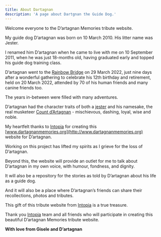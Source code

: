 ```yaml
---
title: About Dartagnan
description: 'A page about Dartgnan the Guide Dog.'
---
```

Welcome everyone to the D’artagnan Memories tribute website.

My guide dog D’artagnan was born on 10 March 2010. His litter name was Jester.

I renamed him D’artagnan when he came to live with me on 10 September 2011, when he was just 18-months old, having graduated early and topped his guide dog training class.

D’artagnan went to the [Rainbow Bridge](https://en.wikipedia.org/wiki/Rainbow_Bridge_(pets)) on 29 March 2022, just nine days after a wonderful gathering to celebrate his 12th birthday and retirement, held on 20 March 2022, attended by 70 of his human friends and many canine friends too.

The years in-between were filled with many adventures.

D’artagnan had the character traits of both a [jester](https://en.wikipedia.org/wiki/Jester) and his namesake, the real musketeer [Count d’Artagnan](https://en.wikipedia.org/wiki/Charles_de_Batz_de_Castelmore_d%27Artagnan) - mischievous, dashing, loyal, wise and noble.

My heartfelt thanks to [Intopia](https://intopia.digital/) for creating this [www.dartagnanmemories.org](http://www.dartagnanmemories.org) website for D’artagnan.

Working on this project has lifted my spirits as I grieve for the loss of D’artagnan.

Beyond this, the website will provide an outlet for me to talk about D’artagnan in my own voice, with humour, fondness, and dignity.

It will also be a repository for the stories as told by D’artagnan about his life as a guide dog.

And it will also be a place where D’artagnan’s friends can share their recollections, photos and tributes.

This gift of this tribute website from [Intopia](https://intopia.digital/) is a true treasure.

Thank you [Intopia](https://intopia.digital/) team and all friends who will participate in creating this beautiful D’artagnan Memories tribute website.

**With love from Gisele and D’artagnan**
